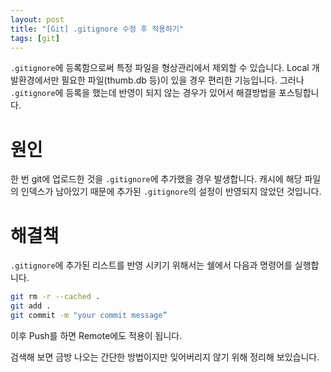 ```yaml
---
layout: post
title: "[Git] .gitignore 수정 후 적용하기"
tags: [git]
---
```


`.gitignore`에 등록함으로써 특정 파일을 형상관리에서 제외할 수 있습니다. 
Local 개발환경에서만 필요한 파일(thumb.db 등)이 있을 경우 편리한 기능입니다.
그러나 `.gitignore`에 등록을 했는데 반영이 되지 않는 경우가 있어서 해결방법을 포스팅합니다.

# 원인
한 번 git에 업로드한 것을 `.gitignore`에 추가했을 경우 발생합니다. 
캐시에 해당 파일의 인덱스가 남아있기 때문에 추가된 `.gitignore`의 설정이 반영되지 않았던 것입니다.

# 해결책
`.gitignore`에 추가된 리스트를 반영 시키기 위해서는 쉘에서 다음과 명령어를 실행합니다.

```sh
git rm -r --cached .
git add .
git commit -m "your commit message”
```

이후 Push를 하면 Remote에도 적용이 됩니다. 

검색해 보면 금방 나오는 간단한 방법이지만 잊어버리지 않기 위해 정리해 보있습니다.